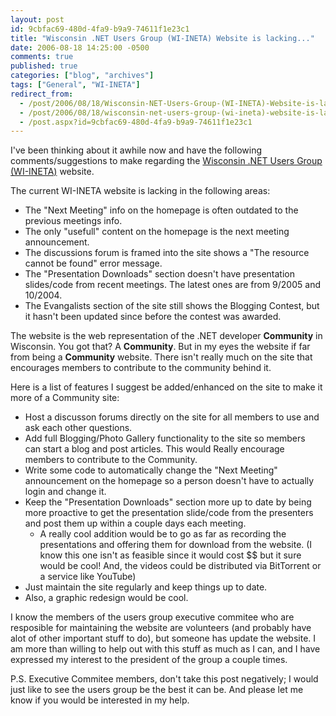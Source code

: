 ```yaml
---
layout: post
id: 9cbfac69-480d-4fa9-b9a9-74611f1e23c1
title: "Wisconsin .NET Users Group (WI-INETA) Website is lacking..."
date: 2006-08-18 14:25:00 -0500
comments: true
published: true
categories: ["blog", "archives"]
tags: ["General", "WI-INETA"]
redirect_from: 
  - /post/2006/08/18/Wisconsin-NET-Users-Group-(WI-INETA)-Website-is-lacking
  - /post/2006/08/18/wisconsin-net-users-group-(wi-ineta)-website-is-lacking
  - /post.aspx?id=9cbfac69-480d-4fa9-b9a9-74611f1e23c1
---
```

<!-- more -->
<p>
I&#39;ve been thinking about it awhile now and have the following comments/suggestions to make regarding the <a href="http://wi-ineta.org/">Wisconsin .NET Users Group (WI-INETA)</a> website.
</p>
<p>
The current&nbsp;WI-INETA website is lacking in the following areas:
</p>
<ul>
	<li>The &quot;Next Meeting&quot; info on the homepage is often outdated to the previous meetings info. </li>
	<li>The only &quot;usefull&quot; content on the homepage is the next meeting announcement. </li>
	<li>The discussions forum is framed into the site&nbsp;shows a &quot;The resource cannot be found&quot; error message. </li>
	<li>The &quot;Presentation Downloads&quot; section doesn&#39;t have presentation slides/code from recent meetings. The latest ones are from 9/2005 and 10/2004. </li>
	<li>The Evangalists section of the site still shows the Blogging Contest, but it hasn&#39;t been updated since before the contest was awarded.</li>
</ul>
<p>
The website is the web representation of the .NET developer <strong>Community</strong> in Wisconsin. You got that? A <strong>Community</strong>. But in my eyes the website if far from being a <strong>Community</strong> website. There isn&#39;t really much on the site that encourages members to contribute to the community behind it.
</p>
<p>
Here is a list of features I suggest be added/enhanced on the site to make it more of&nbsp;a Community site:
</p>
<ul>
	<li>Host a discusson forums directly on the site for all members to use and ask each other questions. </li>
	<li>Add full Blogging/Photo Gallery functionality to the site so members can&nbsp;start a&nbsp;blog and post articles. This would Really encourage members to contribute to the Community. </li>
	<li>Write some code to automatically change the &quot;Next Meeting&quot; announcement on the homepage so a person doesn&#39;t have to actually login and change it. </li>
	<li>Keep&nbsp;the &quot;Presentation Downloads&quot; section more up to date by being more proactive to get the presentation slide/code from the presenters and post them up within a couple days each meeting. 
	<ul>
		<li>A really cool addition would be to&nbsp;go as far as recording the presentations and offering them for download from the website. (I know this one isn&#39;t as feasible since it would cost $$ but it sure would be cool! And, the videos could be distributed via BitTorrent or a service like YouTube)</li>
	</ul>
	</li>
	<li>Just maintain the site regularly and keep things up to date. </li>
	<li>Also, a graphic redesign would be cool.</li>
</ul>
<p>
I know the members of the users group executive commitee who are resposible for maintaining the website are volunteers (and probably have alot of other important stuff to do), but someone has update the website. I am more than willing to help out with this stuff as much as I can, and I have expressed my interest to the president of the group a couple times.
</p>
<p>
P.S.&nbsp;Executive Commitee members, don&#39;t take this post negatively; I would just like to see the users group be the best it can be. And please let me know if you would be interested in my help.
</p>
